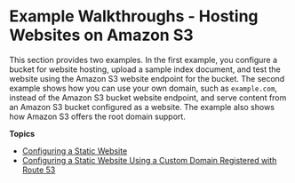 # Example Walkthroughs \- Hosting Websites on Amazon S3<a name="hosting-websites-on-s3-examples"></a>

This section provides two examples\. In the first example, you configure a bucket for website hosting, upload a sample index document, and test the website using the Amazon S3 website endpoint for the bucket\. The second example shows how you can use your own domain, such as `example.com`, instead of the Amazon S3 bucket website endpoint, and serve content from an Amazon S3 bucket configured as a website\. The example also shows how Amazon S3 offers the root domain support\.

**Topics**
+ [Configuring a Static Website](HostingWebsiteOnS3Setup.md)
+ [Configuring a Static Website Using a Custom Domain Registered with Route 53](website-hosting-custom-domain-walkthrough.md)